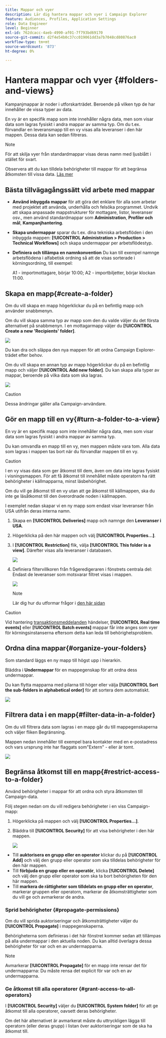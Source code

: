 ```yaml
---
title: Mappar och vyer
description: Lär dig hantera mappar och vyer i Campaign Explorer
feature: Audiences, Profiles, Application Settings
role: Data Engineer
level: Beginner
exl-id: 762dcacc-4aeb-4990-af01-7f793bd69170
source-git-commit: d2f4e54b0c37cc019061dd3a7b7048cd80876ac0
workflow-type: tm+mt
source-wordcount: '873'
ht-degree: 0%

---
```


# Hantera mappar och vyer {#folders-and-views}

Kampanjmappar är noder i utforskarträdet. Beroende på vilken typ de har innehåller de vissa typer av data.

En vy är en specifik mapp som inte innehåller några data, men som visar data som lagras fysiskt i andra mappar av samma typ. Om du t.ex. förvandlar en leveransmapp till en vy visas alla leveranser i den här mappen. Dessa data kan sedan filtreras.


>[!NOTE]
>För att skilja vyer från standardmappar visas deras namn med ljusblått i stället för svart.

Observera att du kan tilldela behörigheter till mappar för att begränsa åtkomsten till vissa data. [Läs mer](#restrict-access-to-a-folder)

## Bästa tillvägagångssätt vid arbete med mappar

* **Använd inbyggda mappar** för att göra det enklare för alla som arbetar med projektet att använda, underhålla och felsöka programmet. Undvik att skapa anpassade mappstrukturer för mottagare, listor, leveranser osv., men använd standardmappar som **Administration**, **Profiler och mål**, **Kampanjhantering**.

* **Skapa undermappar** sparar du t.ex. dina tekniska arbetsflöden i den inbyggda mappen: **[!UICONTROL Administration > Production > Technical Workflows]** och skapa undermappar per arbetsflödestyp.

* **Definiera och tillämpa en namnkonvention** Du kan till exempel namnge arbetsflödena i alfabetisk ordning så att de visas sorterade i körningsordning, till exempel:

   A1 - importmottagare, börjar 10:00; A2 - importbiljetter, börjar klockan 11:00.

## Skapa en mapp{#create-a-folder}

Om du vill skapa en mapp högerklickar du på en befintlig mapp och använder snabbmenyn.

Om du vill skapa samma typ av mapp som den du valde väljer du det första alternativet på snabbmenyn. I en mottagarmapp väljer du **[!UICONTROL Create a new 'Recipients' folder]**.

![](assets/create-recipient-folder.png)

Du kan dra och släppa den nya mappen för att ordna Campaign Explorer-trädet efter behov.

Om du vill skapa en annan typ av mapp högerklickar du på en befintlig mapp och väljer **[!UICONTROL Add new folder]**. Du kan skapa alla typer av mappar, beroende på vilka data som ska lagras.

![](assets/add-new-folder.png)

>[!CAUTION]
>Dessa ändringar gäller alla Campaign-användare.

## Gör en mapp till en vy{#turn-a-folder-to-a-view}

En vy är en specifik mapp som inte innehåller några data, men som visar data som lagras fysiskt i andra mappar av samma typ.

Du kan omvandla en mapp till en vy, men mappen måste vara tom. Alla data som lagras i mappen tas bort när du förvandlar mappen till en vy.

>[!CAUTION]
>
>I en vy visas data som ger åtkomst till dem, även om data inte lagras fysiskt i visningsmappen. För att få åtkomst till innehållet måste operatorn ha rätt behörigheter i källmapparna, minst läsbehörighet.
>
>Om du vill ge åtkomst till en vy utan att ge åtkomst till källmappen, ska du inte ge läsåtkomst till den överordnade noden i källmappen.

I exemplet nedan skapar vi en ny mapp som endast visar leveranser från USA utifrån deras interna namn.

1. Skapa en **[!UICONTROL Deliveries]** mapp och namnge den **Leveranser i USA**.
1. Högerklicka på den här mappen och välj **[!UICONTROL Properties...]**.
1. I **[!UICONTROL Restriction]** flik, välja **[!UICONTROL This folder is a view]**. Därefter visas alla leveranser i databasen.

   ![](assets/this-folder-is-a-view.png)

1. Definiera filtervillkoren från frågeredigeraren i fönstrets centrala del: Endast de leveranser som motsvarar filtret visas i mappen.

   ![](assets/filter-view.png)

   >[!NOTE]
   >
   >Lär dig hur du utformar frågor i [den här sidan](create-filters.md#advanced-filters)


>[!CAUTION]
>
>Vid hantering [transaktionsmeddelanden](../send/transactional.md) händelser, **[!UICONTROL Real time events]** eller **[!UICONTROL Batch events]** mappar får inte anges som vyer för körningsinstanserna eftersom detta kan leda till behörighetsproblem.

## Ordna dina mappar{#organize-your-folders}

Som standard läggs en ny mapp till högst upp i hierarkin.

Bläddra i **Undermappar** för en mappegenskap för att ordna dess undermappar.

Du kan flytta mapparna med pilarna till höger eller välja **[!UICONTROL Sort the sub-folders in alphabetical order]** för att sortera dem automatiskt.

![](assets/sort-folders.png)


## Filtrera data i en mapp{#filter-data-in-a-folder}

Om du vill filtrera data som lagras i en mapp går du till mappegenskaperna och väljer fliken Begränsning.

Mappen nedan innehåller till exempel bara kontakter med en e-postadress och vars ursprung inte har flaggats som&quot;Extern&quot; - eller är tomt.

![](assets/add-a-filter-to-a-folder.png)


## Begränsa åtkomst till en mapp{#restrict-access-to-a-folder}

Använd behörigheter i mappar för att ordna och styra åtkomsten till Campaign-data.

Följ stegen nedan om du vill redigera behörigheter i en viss Campaign-mapp:

1. Högerklicka på mappen och välj **[!UICONTROL Properties...]**.
1. Bläddra till **[!UICONTROL Security]** för att visa behörigheter i den här mappen.

   ![](assets/folder-permissions.png)

* Till **auktorisera en grupp eller en operator** klickar du på **[!UICONTROL Add]** och välj den grupp eller operator som ska tilldelas behörigheter för den här mappen.
* Till **förbjuda en grupp eller en operatör**, klicka **[!UICONTROL Delete]** och välj den grupp eller operator som ska ta bort behörigheten för den här mappen.
* Till **markera de rättigheter som tilldelats en grupp eller en operator**, markerar gruppen eller operatorn, markerar de åtkomsträttigheter som du vill ge och avmarkerar de andra.

### Sprid behörigheter {#propagate-permissions}

Om du vill sprida auktoriseringar och åtkomsträttigheter väljer du **[!UICONTROL Propagate]** i mappegenskaperna.

Behörigheterna som definieras i det här fönstret kommer sedan att tillämpas på alla undermappar i den aktuella noden. Du kan alltid överlagra dessa behörigheter för var och en av undermapparna.

>[!NOTE]
>
>Avmarkerar **[!UICONTROL Propagate]** för en mapp inte rensar det för undermapparna: Du måste rensa det explicit för var och en av undermapparna.

### Ge åtkomst till alla operatorer {#grant-access-to-all-operators}

I **[!UICONTROL Security]** väljer du **[!UICONTROL System folder]** för att ge åtkomst till alla operatorer, oavsett deras behörigheter.

Om det här alternativet är avmarkerat måste du uttryckligen lägga till operatorn (eller deras grupp) i listan över auktoriseringar som de ska ha åtkomst till.
